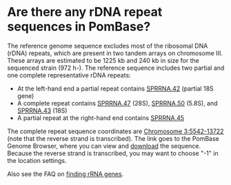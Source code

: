 # Are there any rDNA repeat sequences in PomBase?
<!-- pombase_categories: Genome Browser,Locating Genomic Regions,Sequence Retrieval -->

The reference genome sequence excludes most of the ribosomal DNA (rDNA)
repeats, which are present in two tandem arrays on chromosome III. These
arrays are estimated to be 1225 kb and 240 kb in size for the sequenced
strain (972 h-). The reference sequence includes two partial and one
complete representative rDNA repeats:

-   At the left-hand end a partial repeat contains
    [SPRRNA.42](http://www.pombase.org/spombe/result/SPRRNA.42) (partial
    18S gene)
-   A complete repeat contains
    [SPRRNA.47](http://www.pombase.org/spombe/result/SPRRNA.47) (28S),
    [SPRRNA.50](http://www.pombase.org/spombe/result/SPRRNA.50) (5.8S),
    and [SPRRNA.43](http://www.pombase.org/spombe/result/SPRRNA.43) (18S)
-   A partial repeat at the right-hand end contains
    [SPRRNA.45](http://www.pombase.org/spombe/result/SPRRNA.45) 

The complete repeat sequence coordinates are [Chromosome 3:5542-13722](http://genomebrowser.pombase.org/Schizosaccharomyces_pombe/Location/View?r=III%3A5542-13722) (note
that the reverse strand is transcribed). The link goes to the PomBase
Genome Browser, where you can view and
[download](/faq/how-can-i-retrieve-sequence-region-using-sequence-coordinates) the
sequence. Because the reverse strand is transcribed, you may want to
choose "-1" in the location settings.

Also see the FAQ on [finding rRNA genes](/faq/how-can-i-find-rrna-genes).

